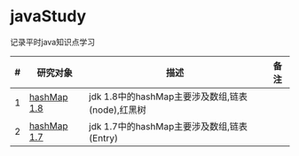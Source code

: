 # javaStudy
记录平时java知识点学习

| #   | 研究对象                                                              | 描述                                                                                             | 备注                                                                                                                           |
| --- | ----------------------------------------------------------------- | ------------------------------------------------------------------------------------------------ | ------------------------------------------------------------------------------------------------------------------------------- |
| 1   | [hashMap 1.8](https://github.com/mengxx-pro/javaStudy/tree/main/HashMap/1.8)           | jdk 1.8中的hashMap主要涉及数组,链表(node),红黑树 |        |
| 2   | [hashMap 1.7]()                     | jdk 1.7中的hashMap主要涉及数组,链表(Entry)     |  |